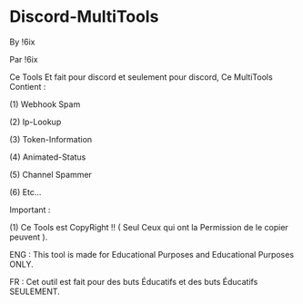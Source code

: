 # Discord-MultiTools

By !6ix

Par !6ix

Ce Tools Et fait pour discord et seulement pour discord, Ce MultiTools Contient : 

(1) Webhook Spam

(2) Ip-Lookup

(3) Token-Information

(4) Animated-Status

(5) Channel Spammer

(6) Etc...


Important :

(1) Ce Tools est CopyRight !! ( Seul Ceux qui ont la Permission de le copier peuvent ).

ENG : This tool is made for Educational Purposes and Educational Purposes ONLY.

FR : Cet outil est fait pour des buts Éducatifs et des buts Éducatifs SEULEMENT.
